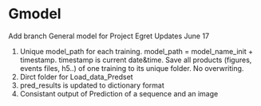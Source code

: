 
# Gmodel
Add branch
General model for Project Egret
Updates June 17
1. Unique model_path for each training. model_path = model_name_init + timestamp. timestamp is current date&time. Save all products (figures, events files, h5..) of one training to its unique folder. No overwriting.
2. Dirct folder for Load_data_Predset
3. pred_results is updated to dictionary format
4. Consistant output of Prediction of a sequence and an image
